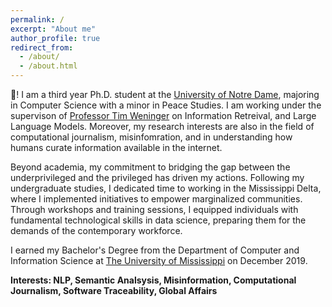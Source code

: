 ```yaml
---
permalink: /
excerpt: "About me"
author_profile: true
redirect_from: 
  - /about/
  - /about.html
---
```


🙏! I am a third year Ph.D. student at the <a href= "https://www.nd.edu/">University of Notre Dame</a>, majoring in Computer Science with a minor in Peace Studies. I am working under the supervison of <a href= "https://engineering.nd.edu/faculty/tim-weninger/">Professor Tim Weninger</a> on Information Retreival, and Large Language Models. Moreover, my research interests are also in the field of computational journalism, misinfomration, and in understanding how humans curate information available in the internet. 

Beyond academia, my commitment to bridging the gap between the underprivileged and the privileged has driven my actions. Following my undergraduate studies, I dedicated time to working in the Mississippi Delta, where I implemented initiatives to empower marginalized communities. Through workshops and training sessions, I equipped individuals with fundamental technological skills in data science, preparing them for the demands of the contemporary workforce.

I earned my Bachelor's Degree from the Department of Computer and Information Science at <a href="https://www.olemiss.edu/"> The University of Mississippi</a> on December 2019.

<b>Interests: NLP, Semantic Analsysis, Misinformation, Computational Journalism, Software Traceability, Global Affairs</b>
